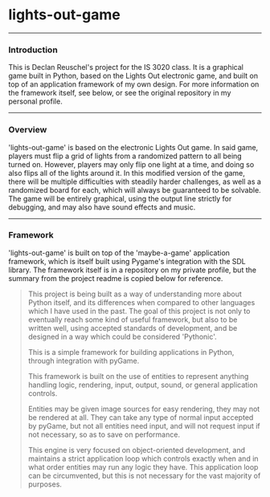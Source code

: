 # lights-out-game
 
-------

### Introduction

This is Declan Reuschel's project for the IS 3020 class. It is a graphical game built in Python, based on the
Lights Out electronic game, and built on top of an application framework of my own design. For more information
on the framework itself, see below, or see the original repository in my personal profile.

--------

### Overview

'lights-out-game' is based on the electronic Lights Out game. In said game, players must flip a grid of lights
from a randomized pattern to all being turned on. However, players may only flip one light at a time, and doing
so also flips all of the lights around it. In this modified version of the game, there will be multiple difficulties
with steadily harder challenges, as well as a randomized board for each, which will always be guaranteed to be
solvable. The game will be entirely graphical, using the output line strictly for debugging, and may also have
sound effects and music.

--------

### Framework

'lights-out-game' is built on top of the 'maybe-a-game' application framework, which is itself built using
Pygame's integration with the SDL library. The framework itself is in a repository on my private profile,
but the summary from the project readme is copied below for reference.

>This project is being built as a way of understanding more about Python itself, and its differences
>when compared to other languages which I have used in the past. The goal of this project is not only
>to eventually reach some kind of useful framework, but also to be written well, using accepted standards
>of development, and be designed in a way which could be considered 'Pythonic'.
>
>This is a simple framework for building applications in Python, through integration with pyGame.
>
>This framework is built on the use of entities to represent anything handling logic, rendering, input, output,
>sound, or general application controls.
>
>Entities may be given image sources for easy rendering, they may not be rendered at all. They can take
>any type of normal input accepted by pyGame, but not all entities need input, and will not request input
>if not necessary, so as to save on performance.
>
>This engine is very focused on object-oriented development, and maintains a strict application loop which controls
>exactly when and in what order entities may run any logic they have. This application loop can be circumvented,
>but this is not necessary for the vast majority of purposes.
